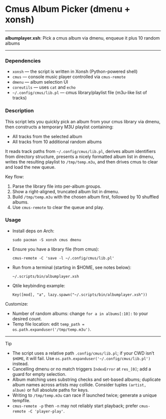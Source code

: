 # Cmus Album Picker (dmenu + xonsh)

---

**albumplayer.xsh**: Pick a cmus album via dmenu, enqueue it plus 10 random albums

---

### Dependencies

- `xonsh` — the script is written in Xonsh (Python-powered shell)
- `cmus` — console music player controlled via `cmus-remote`
- `dmenu` — album selection UI
- `coreutils` — uses `cat` and `echo`
- `~/.config/cmus/lib.pl` — cmus library/playlist file (m3u-like list of tracks)

### Description

This script lets you quickly pick an album from your cmus library via dmenu, then constructs a temporary M3U playlist containing:
- All tracks from the selected album
- All tracks from 10 additional random albums

It reads track paths from `~/.config/cmus/lib.pl`, derives album identifiers from directory structure, presents a nicely formatted album list in dmenu, writes the resulting playlist to `/tmp/temp.m3u`, and then drives cmus to clear and load the new queue.

Key flow:
1. Parse the library file into per-album groups.
2. Show a right-aligned, truncated album list in dmenu.
3. Build `/tmp/temp.m3u` with the chosen album first, followed by 10 shuffled albums.
4. Use `cmus-remote` to clear the queue and play.

### Usage

- Install deps on Arch:
  ```
  sudo pacman -S xonsh cmus dmenu
  ```
- Ensure you have a library file (from cmus):
  ```
  cmus-remote -C 'save -l ~/.config/cmus/lib.pl'
  ```
- Run from a terminal (starting in $HOME, see notes below):
  ```
  ~/.scripts/bin/albumplayer.xsh
  ```
- Qtile keybinding example:
  ```
  Key([mod], "a", lazy.spawn("~/.scripts/bin/albumplayer.xsh"))
  ```

Customize:
- Number of random albums: change `for a in albums[:10]:` to your desired count.
- Temp file location: edit `temp_path = os.path.expanduser('/tmp/temp.m3u')`.

---

> [!TIP]
> - The script uses a relative path `.config/cmus/lib.pl`; if your CWD isn’t `$HOME`, it will fail. Use `os.path.expanduser('~/.config/cmus/lib.pl')` instead.
> - Cancelling dmenu or no match triggers `IndexError` at `res_[0]`; add a guard for empty selection.
> - Album matching uses substring checks and set-based albums; duplicate album names across artists may collide. Consider tuples `(artist, album)` or full absolute paths for keys.
> - Writing to `/tmp/temp.m3u` can race if launched twice; generate a unique tempfile.
> - `cmus-remote -p` then `-n` may not reliably start playback; prefer `cmus-remote -C 'player-play'`.